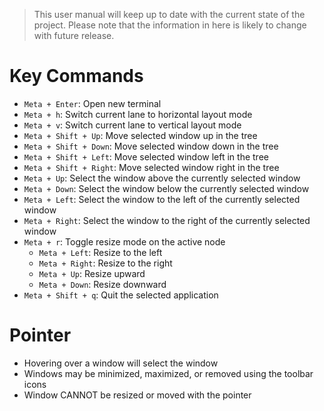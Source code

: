 > This user manual will keep up to date with the current state of the project.
> Please note that the information in here is likely to change with future release.

# Key Commands
- `Meta + Enter`: Open new terminal
- `Meta + h`: Switch current lane to horizontal layout mode
- `Meta + v`: Switch current lane to vertical layout mode
- `Meta + Shift + Up`: Move selected window up in the tree
- `Meta + Shift + Down`: Move selected window down in the tree
- `Meta + Shift + Left`: Move selected window left in the tree
- `Meta + Shift + Right`: Move selected window right in the tree
- `Meta + Up`: Select the window above the currently selected window
- `Meta + Down`: Select the window below the currently selected window
- `Meta + Left`: Select the window to the left of the currently selected window
- `Meta + Right`: Select the window to the right of the currently selected window
- `Meta + r`: Toggle resize mode on the active node
  - `Meta + Left`: Resize to the left
  - `Meta + Right`: Resize to the right
  - `Meta + Up`: Resize upward
  - `Meta + Down`: Resize downward
- `Meta + Shift + q`: Quit the selected application

# Pointer
- Hovering over a window will select the window
- Windows may be minimized, maximized, or removed using the toolbar icons
- Window CANNOT be resized or moved with the pointer